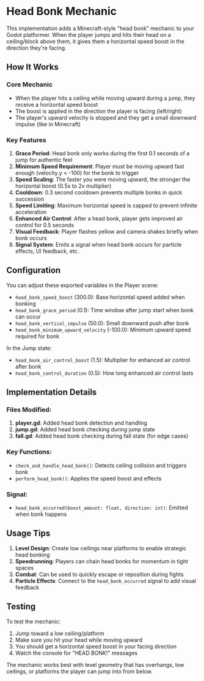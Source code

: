# Head Bonk Mechanic

This implementation adds a Minecraft-style "head bonk" mechanic to your Godot platformer. When the player jumps and hits their head on a ceiling/block above them, it gives them a horizontal speed boost in the direction they're facing.

## How It Works

### Core Mechanic
- When the player hits a ceiling while moving upward during a jump, they receive a horizontal speed boost
- The boost is applied in the direction the player is facing (left/right)
- The player's upward velocity is stopped and they get a small downward impulse (like in Minecraft)

### Key Features

1. **Grace Period**: Head bonk only works during the first 0.1 seconds of a jump for authentic feel
2. **Minimum Speed Requirement**: Player must be moving upward fast enough (velocity.y < -100) for the bonk to trigger
3. **Speed Scaling**: The faster you were moving upward, the stronger the horizontal boost (0.5x to 2x multiplier)
4. **Cooldown**: 0.3 second cooldown prevents multiple bonks in quick succession
5. **Speed Limiting**: Maximum horizontal speed is capped to prevent infinite acceleration
6. **Enhanced Air Control**: After a head bonk, player gets improved air control for 0.5 seconds
7. **Visual Feedback**: Player flashes yellow and camera shakes briefly when bonk occurs
8. **Signal System**: Emits a signal when head bonk occurs for particle effects, UI feedback, etc.

## Configuration

You can adjust these exported variables in the Player scene:

- `head_bonk_speed_boost` (300.0): Base horizontal speed added when bonking
- `head_bonk_grace_period` (0.1): Time window after jump start when bonk can occur
- `head_bonk_vertical_impulse` (50.0): Small downward push after bonk
- `head_bonk_minimum_upward_velocity` (-100.0): Minimum upward speed required for bonk

In the Jump state:
- `head_bonk_air_control_boost` (1.5): Multiplier for enhanced air control after bonk
- `head_bonk_control_duration` (0.5): How long enhanced air control lasts

## Implementation Details

### Files Modified:
1. **player.gd**: Added head bonk detection and handling
2. **jump.gd**: Added head bonk checking during jump state
3. **fall.gd**: Added head bonk checking during fall state (for edge cases)

### Key Functions:
- `check_and_handle_head_bonk()`: Detects ceiling collision and triggers bonk
- `perform_head_bonk()`: Applies the speed boost and effects

### Signal:
- `head_bonk_occurred(boost_amount: float, direction: int)`: Emitted when bonk happens

## Usage Tips

1. **Level Design**: Create low ceilings near platforms to enable strategic head bonking
2. **Speedrunning**: Players can chain head bonks for momentum in tight spaces
3. **Combat**: Can be used to quickly escape or reposition during fights
4. **Particle Effects**: Connect to the `head_bonk_occurred` signal to add visual feedback

## Testing

To test the mechanic:
1. Jump toward a low ceiling/platform
2. Make sure you hit your head while moving upward
3. You should get a horizontal speed boost in your facing direction
4. Watch the console for "HEAD BONK!" messages

The mechanic works best with level geometry that has overhangs, low ceilings, or platforms the player can jump into from below.
